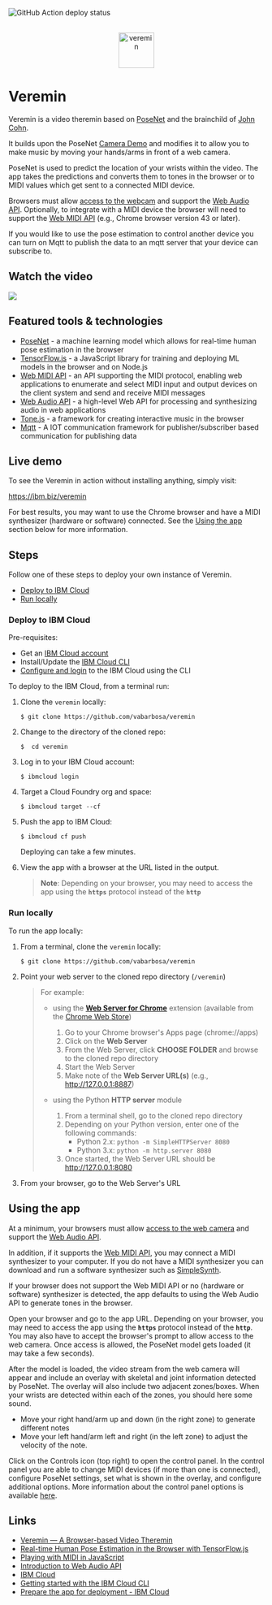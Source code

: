 ![GitHub Action deploy status](https://github.com/vabarbosa/veremin/workflows/deploy%20veremin/badge.svg?branch=main)

<p align="center">
  <br/>
  <a href="https://ibm.biz/veremin">
    <img alt="veremin" src="favicons/veremin.svg" width="70"/>
  </a>
  <br/>
</p>

# Veremin

Veremin is a video theremin based on [PoseNet](https://github.com/tensorflow/tfjs-models/tree/master/posenet) and the brainchild of [John Cohn](https://github.com/johncohn).

It builds upon the PoseNet [Camera Demo](https://github.com/tensorflow/tfjs-models/tree/master/posenet/demos#demo-1-camera) and modifies it to allow you to make music by moving your hands/arms in front of a web camera.

PoseNet is used to predict the location of your wrists within the video. The app takes the predictions and converts them to tones in the browser or to MIDI values which get sent to a connected MIDI device.

Browsers must allow [access to the webcam](https://caniuse.com/#feat=stream) and support the [Web Audio API](https://caniuse.com/#feat=audio-api). Optionally, to integrate with a MIDI device the browser will need to support the [Web MIDI API](https://caniuse.com/#feat=midi) (e.g., Chrome browser version 43 or later). 

If you would like to use the pose estimation to control another device you can turn on Mqtt to publish the data to an mqtt server that your device can subscribe to.

## Watch the video

[![](http://img.youtube.com/vi/ZCs8LBBZqas/0.jpg)](https://youtu.be/ZCs8LBBZqas)

## Featured tools & technologies

- [PoseNet](https://github.com/tensorflow/tfjs-models/tree/master/posenet) - a machine learning model which allows for real-time human pose estimation in the browser
- [TensorFlow.js](https://js.tensorflow.org) - a JavaScript library for training and deploying ML models in the browser and on Node.js
- [Web MIDI API](https://www.w3.org/TR/webmidi) - an API supporting the MIDI protocol, enabling web applications to enumerate and select MIDI input and output devices on the client system and send and receive MIDI messages
- [Web Audio API](https://www.w3.org/TR/webaudio) - a high-level Web API for processing and synthesizing audio in web applications
- [Tone.js](https://tonejs.github.io/) - a framework for creating interactive music in the browser
- [Mqtt](https://www.eclipse.org/paho/index.php?page=clients/js/index.php) - A IOT communication framework for publisher/subscriber based communication for publishing data


## Live demo

To see the Veremin in action without installing anything, simply visit:

https://ibm.biz/veremin

For best results, you may want to use the Chrome browser and have a MIDI synthesizer (hardware or software) connected. See the [Using the app](https://github.com/vabarbosa/veremin#using-the-app) section below for more information.


## Steps

Follow one of these steps to deploy your own instance of Veremin.

- [Deploy to IBM Cloud](https://github.com/vabarbosa/veremin#deploy-to-ibm-cloud)
- [Run locally](https://github.com/vabarbosa/veremin#run-locally)

### Deploy to IBM Cloud

Pre-requisites:

- Get an [IBM Cloud account](https://console.bluemix.net/)
- Install/Update the [IBM Cloud CLI](https://console.bluemix.net/docs/cli/reference/ibmcloud/download_cli.html#install_use)
- [Configure and login](https://console.bluemix.net/docs/cli/index.html#overview) to the IBM Cloud using the CLI

To deploy to the IBM Cloud, from a terminal run:

1. Clone the `veremin` locally:

    ```
    $ git clone https://github.com/vabarbosa/veremin
    ```

1. Change to the directory of the cloned repo:

    ```
    $  cd veremin
    ```

1. Log in to your IBM Cloud account:

    ```
    $ ibmcloud login
    ```

1. Target a Cloud Foundry org and space:

    ```
    $ ibmcloud target --cf
    ```

1. Push the app to IBM Cloud:

    ```
    $ ibmcloud cf push
    ```
    Deploying can take a few minutes.

1. View the app with a browser at the URL listed in the output.

    > **Note**: Depending on your browser, you may need to access the app using the **`https`** protocol instead of the **`http`**

### Run locally

To run the app locally:

1. From a terminal, clone the `veremin` locally:

    ```
    $ git clone https://github.com/vabarbosa/veremin
    ```

1. Point your web server to the cloned repo directory (`/veremin`)

    > For example:  
    > - using the **[Web Server for Chrome](https://github.com/kzahel/web-server-chrome)** extension (available from the [Chrome Web Store](https://chrome.google.com/webstore/detail/web-server-for-chrome/ofhbbkphhbklhfoeikjpcbhemlocgigb))
    >   
    >   1. Go to your Chrome browser's Apps page (chrome://apps)
    >   1. Click on the **Web Server**
    >   1. From the Web Server, click **CHOOSE FOLDER** and browse to the cloned repo directory
    >   1. Start the Web Server
    >   1. Make note of the **Web Server URL(s)** (e.g., http://127.0.0.1:8887)
    >   
    > - using the Python **HTTP server** module
    >   
    >   1. From a terminal shell, go to the cloned repo directory
    >   1. Depending on your Python version, enter one of the following commands:
    >       - Python 2.x: `python -m SimpleHTTPServer 8080`
    >       - Python 3.x: `python -m http.server 8080`
    >   1. Once started, the Web Server URL should be http://127.0.0.1:8080
    >   

1. From your browser, go to the Web Server's URL


## Using the app

At a minimum, your browsers must allow [access to the web camera](https://caniuse.com/#feat=stream) and support the [Web Audio API](https://caniuse.com/#feat=audio-api).

In addition, if it supports the [Web MIDI API](https://caniuse.com/#feat=midi), you may connect a MIDI synthesizer to your computer. If you do not have a MIDI synthesizer you can download and run a software synthesizer such as [SimpleSynth](http://notahat.com/simplesynth/).

If your browser does not support the Web MIDI API or no (hardware or software) synthesizer is detected, the app defaults to using the Web Audio API to generate tones in the browser.

Open your browser and go to the app URL. Depending on your browser, you may need to access the app using the **`https`** protocol instead of the **`http`**. You may also have to accept the browser's prompt to allow access to the web camera. Once access is allowed, the PoseNet model gets loaded (it may take a few seconds).

After the model is loaded, the video stream from the web camera will appear and include an overlay with skeletal and joint information detected by PoseNet. The overlay will also include two adjacent zones/boxes. When your wrists are detected within each of the zones, you should here some sound.

- Move your right hand/arm up and down (in the right zone) to generate different notes
- Move your left hand/arm left and right (in the left zone) to adjust the velocity of the note.

Click on the Controls icon (top right) to open the control panel. In the control panel you are able to change MIDI devices (if more than one is connected), configure PoseNet settings, set what is shown in the overlay, and configure additional options. More information about the control panel options is available [here](https://github.com/vabarbosa/veremin/blob/master/CONTROLPANEL.md).

## Links

 - [Veremin — A Browser-based Video Theremin](https://medium.com/codait/veremin-a-browser-based-video-theremin-1548b63200c)
 - [Real-time Human Pose Estimation in the Browser with TensorFlow.js](https://medium.com/tensorflow/real-time-human-pose-estimation-in-the-browser-with-tensorflow-js-7dd0bc881cd5)
 - [Playing with MIDI in JavaScript](https://medium.com/swinginc/playing-with-midi-in-javascript-b6999f2913c3)
 - [Introduction to Web Audio API](https://css-tricks.com/introduction-web-audio-api)
 - [IBM Cloud](https://console.bluemix.net/)
 - [Getting started with the IBM Cloud CLI](https://console.bluemix.net/docs/cli/index.html#overview)
 - [Prepare the app for deployment - IBM Cloud](https://console.bluemix.net/docs/runtimes/nodejs/getting-started.html#prepare)
